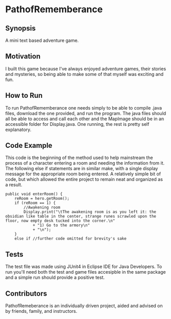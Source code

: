 # PathofRememberance

## Synopsis
A mini text based adventure game.

## Motivation
I built this game because I've always enjoyed adventure games, their stories and mysteries, so being able to make some of that myself was exciting and fun.

## How to Run
To run PathofRememberance one needs simply to be able to compile .java files, download the one provided, and run the program. The java files should all be able to access and call each other and the MapImage should be in an accessible folder for Display.java. One running, the rest is pretty self explanatory.

## Code Example
This code is the beginning of the method used to help mainstream the process of a character entering a room and needing the information from it. The following else if statements are in similar make, with a single display message for the appropriate room being entered. A relatively simple bit of code, but which allowed the entire project to remain neat and organized as a result.
```
public void enterRoom() {
	reRoom = hero.getRoom();
	if (reRoom == 1) {
		//Awakening room
		Display.print("\tThe awakening room is as you left it: the obsidian like table in the center, strange runes scrawled upon the floor, now empty desk tucked into the corner.\n"
			+ "1) Go to the armory\n"
			+ "\n");
	}
	else if //further code omitted for brevity's sake
```


## Tests
The test file was made using JUnit4 in Eclipse IDE for Java Developers. To run you'll need both the test and game files accesipble in the same package and a simple run should provide a positive test.

## Contributors
PathofRemeberance is an individually driven project, aided and advised on by friends, family, and instructors.


